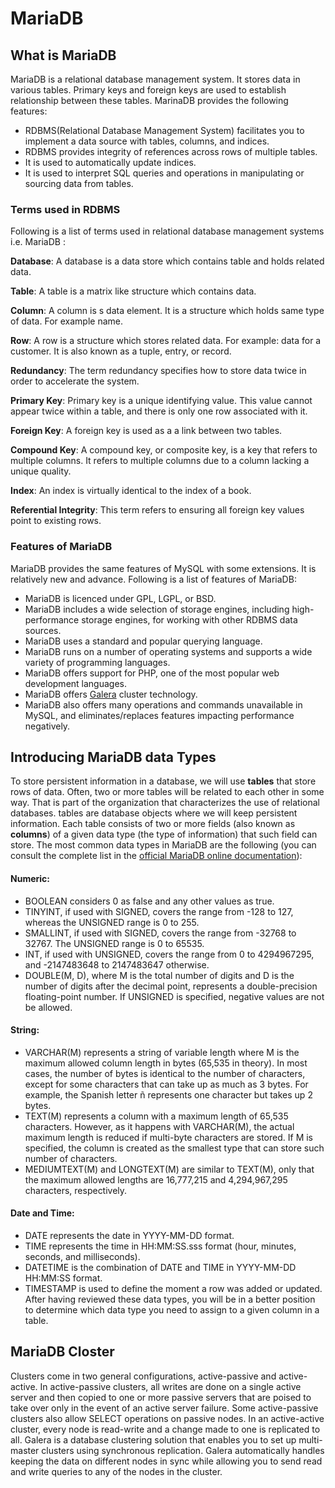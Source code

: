 # MariaDB
## What is MariaDB
MariaDB is a relational database management system. It stores data in various tables. Primary keys and foreign keys are used to establish relationship between these tables.
MarinaDB provides the following features:
* RDBMS(Relational Database Management System) facilitates you to implement a data source with tables, columns, and indices.
* RDBMS provides integrity of references across rows of multiple tables.
* It is used to automatically update indices.
* It is used to interpret SQL queries and operations in manipulating or sourcing data from tables.
### Terms used in RDBMS
Following is a list of terms used in relational database management systems i.e. MariaDB :

**Database**: A database is a data store which contains table and holds related data.

**Table**: A table is a matrix like structure which contains data.

**Column**: A column is s data element. It is a structure which holds same type of data. For example name.

**Row**: A row is a structure which stores related data. For example: data for a customer. It is also known as a tuple, entry, or record.

**Redundancy**: The term redundancy specifies how to store data twice in order to accelerate the system.

**Primary Key**: Primary key is a unique identifying value. This value cannot appear twice within a table, and there is only one row associated with it.

**Foreign Key**: A foreign key is used as a a link between two tables.

**Compound Key**: A compound key, or composite key, is a key that refers to multiple columns. It refers to multiple columns due to a column lacking a unique quality.

**Index**: An index is virtually identical to the index of a book.

**Referential Integrity**: This term refers to ensuring all foreign key values point to existing rows.

 ### Features of MariaDB

MariaDB provides the same features of MySQL with some extensions. It is relatively new and advance.
Following is a list of features of MariaDB:

* MariaDB is licenced under GPL, LGPL, or BSD.
* MariaDB includes a wide selection of storage engines, including high-performance storage engines, for working with other RDBMS data sources.
* MariaDB uses a standard and popular querying language.
* MariaDB runs on a number of operating systems and supports a wide variety of programming languages.
* MariaDB offers support for PHP, one of the most popular web development languages.
* MariaDB offers [Galera](https://github.com/kambiz1363/MariaDB/blob/master/README.md#mariadb-closter) cluster technology.
* MariaDB also offers many operations and commands unavailable in MySQL, and eliminates/replaces features impacting performance negatively.
## Introducing MariaDB data Types
To store persistent information in a database, we will use **tables** that store rows of data. Often, two or more tables will be related to each other in some way. That is part of the organization that characterizes the use of relational databases.
tables are database objects where we will keep persistent information. Each table consists of two or more fields (also known as **columns**) of a given data type (the type of information) that such field can store.
The most common data types in MariaDB are the following (you can consult the complete list in the [official MariaDB online documentation](https://mariadb.com/kb/en/library/data-types/)):
#### Numeric:
* BOOLEAN considers 0 as false and any other values as true.
* TINYINT, if used with SIGNED, covers the range from -128 to 127, whereas the UNSIGNED range is 0 to 255.
* SMALLINT, if used with SIGNED, covers the range from -32768 to 32767. The UNSIGNED range is 0 to 65535.
* INT, if used with UNSIGNED, covers the range from 0 to 4294967295, and -2147483648 to 2147483647 otherwise.
* DOUBLE(M, D), where M is the total number of digits and D is the number of digits after the decimal point, represents a double-precision floating-point number. If UNSIGNED is specified, negative values are not be allowed.
#### String:
* VARCHAR(M) represents a string of variable length where M is the maximum allowed column length in bytes (65,535 in theory). In most cases, the number of bytes is identical to the number of characters, except for some characters that can take up as much as 3 bytes. For example, the Spanish letter ñ represents one character but takes up 2 bytes.
* TEXT(M) represents a column with a maximum length of 65,535 characters. However, as it happens with VARCHAR(M), the actual maximum length is reduced if multi-byte characters are stored. If M is specified, the column is created as the smallest type that can store such number of characters.
* MEDIUMTEXT(M) and LONGTEXT(M) are similar to TEXT(M), only that the maximum allowed lengths are 16,777,215 and 4,294,967,295 characters, respectively.
#### Date and Time:
* DATE represents the date in YYYY-MM-DD format.
* TIME represents the time in HH:MM:SS.sss format (hour, minutes, seconds, and milliseconds).
* DATETIME is the combination of DATE and TIME in YYYY-MM-DD HH:MM:SS format.
* TIMESTAMP is used to define the moment a row was added or updated.
After having reviewed these data types, you will be in a better position to determine which data type you need to assign to a given column in a table.
## MariaDB Closter
Clusters come in two general configurations, active-passive and active-active. In active-passive clusters, all writes are done on a single active server and then copied to one or more passive servers that are poised to take over only in the event of an active server failure. Some active-passive clusters also allow SELECT operations on passive nodes. In an active-active cluster, every node is read-write and a change made to one is replicated to all.
 Galera is a database clustering solution that enables you to set up multi-master clusters using synchronous replication. Galera automatically handles keeping the data on different nodes in sync while allowing you to send read and write queries to any of the nodes in the cluster.
